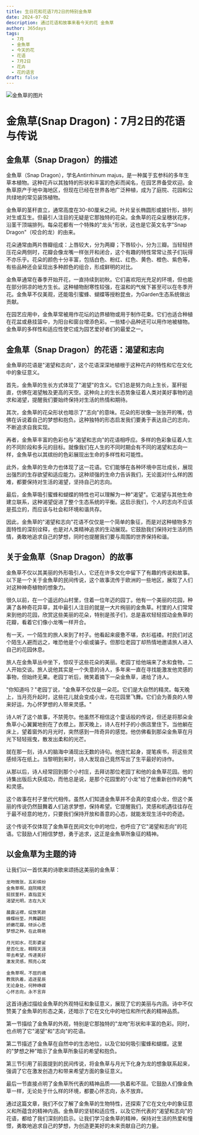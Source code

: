 ```yaml
---
title: 生日花和花语7月2日的特别金魚草
date: 2024-07-02
description: 通过花语和故事来看今天的花 金魚草
author: 365days
tags:
  - 7月
  - 金魚草
  - 今天的花
  - 花语
  - 7月2日
  - 花卉
  - 花的语言
draft: false
---
```


![金魚草的图片](https://cdn.pixabay.com/photo/2012/03/02/00/37/snapdragon-20809_1280.jpg#center#center)


# 金魚草(Snap Dragon)：7月2日的花语与传说

## 金魚草（Snap Dragon）的描述

金魚草（Snap Dragon），学名Antirrhinum majus，是一种属于玄参科的多年生草本植物。这种花卉以其独特的形状和丰富的色彩而闻名，在园艺界备受欢迎。金魚草原产于地中海地区，但现在已经在世界各地广泛种植，成为了庭院、花园和公共绿地的常见装饰植物。

金魚草的茎秆直立，通常高度在30-80厘米之间。叶片呈长椭圆形或披针形，排列对生或互生。但最引人注目的无疑是它那独特的花朵。金魚草的花朵呈穗状花序，沿茎干顶端排列。每朵花都有一个特殊的"龙头"形状，这也是它英文名字"Snap Dragon"（咬合的龙）的由来。

花朵通常由两片唇瓣组成：上唇较大，分为两瓣；下唇较小，分为三瓣。当轻轻挤压花朵两侧时，花瓣会像龙嘴一样张开和闭合，这个有趣的特性常常让孩子们玩得不亦乐乎。花朵的颜色十分丰富，包括白色、粉红、红色、黄色、橙色、紫色等，有些品种还会呈现出多种颜色的组合，形成鲜明的对比。

金魚草通常在春季开始开花，一直持续到初秋。它们喜欢阳光充足的环境，但也能在部分阴凉的地方生长。这种植物耐寒性较强，在温和的气候下甚至可以在冬季开花。金魚草不仅美观，还能吸引蜜蜂、蝴蝶等授粉昆虫，为Garden生态系统做出贡献。

在园艺应用中，金魚草常被用作花坛的边界植物或用于制作花束。它们也适合种植在花盆或悬挂篮中，为阳台和窗台增添色彩。一些矮小品种还可以用作地被植物。金魚草的多样性和适应性使它成为园艺爱好者们的最爱之一。

## 金魚草（Snap Dragon）的花语：渴望和志向

金魚草的花语是"渴望和志向"，这个花语深深地植根于这种花卉的特性和它在文化中的象征意义。

首先，金魚草的生长方式体现了"渴望"的含义。它们总是努力向上生长，茎秆挺直，仿佛在渴望触及更高的天空。这种向上的生长态势象征着人类对美好事物的追求和渴望，提醒我们要始终保持对生活的热情和期待。

其次，金魚草的花朵形状也暗示了"志向"的意味。花朵的形状像一张张开的嘴，仿佛在诉说着自己的梦想和抱负。这种独特的形态启发我们要勇于表达自己的志向，不断追求自我实现。

再者，金魚草丰富的色彩也与"渴望和志向"的花语相呼应。多样的色彩象征着人生的不同阶段和多元的目标。就像我们在人生的不同时期会有不同的渴望和志向一样，金魚草也以其缤纷的色彩展现出生命的多样性和可能性。

此外，金魚草的生命力也体现了这一花语。它们能够在各种环境中茁壮成长，展现出强烈的生存欲望和适应能力。这种顽强的生命力告诉我们，无论面对什么样的困难，都要保持对生活的渴望，坚持自己的志向。

最后，金魚草吸引蜜蜂和蝴蝶的特性也可以理解为一种"渴望"。它渴望与其他生命建立联系，这种渴望促进了整个生态系统的平衡。这启示我们，个人的志向不应该是孤立的，而应该与社会和环境和谐共存。

因此，金魚草的"渴望和志向"花语不仅仅是一个简单的象征，而是对这种植物多方面特性的深刻诠释，也是对人类精神追求的生动展现。它鼓励我们保持对生活的热情，勇敢地追求自己的梦想，同时也提醒我们要与周围的世界保持和谐。

## 关于金魚草（Snap Dragon）的故事

金魚草不仅以其美丽的外形吸引人，它还在许多文化中留下了有趣的传说和故事。以下是一个关于金魚草的民间传说，这个故事流传于欧洲的一些地区，展现了人们对这种神奇植物的想象力。

很久以前，在一个遥远的山村里，住着一位年迈的园丁。他有一个美丽的花园，种满了各种奇花异草，其中最引人注目的就是一大片绚丽的金魚草。村里的人们常常来到他的花园，欣赏这些美丽的花朵，特别是孩子们，总是喜欢轻轻捏动金魚草的花瓣，看着它们像小龙嘴一样开合。

有一天，一个陌生的旅人来到了村子。他看起来疲惫不堪，衣衫褴褛。村民们对这个陌生人避而远之，唯恐他是个小偷或骗子。但那位老园丁却热情地邀请旅人进入自己的花园休息。

旅人在金魚草丛中坐下，惊叹于这些花朵的美丽。老园丁给他端来了水和食物，二人开始交谈。旅人说他其实是一个失意的诗人，多年来一直在寻找能激发他灵感的事物，但始终无果。老园丁听后，微笑着摘下一朵金魚草，递给了诗人。

"你知道吗？"老园丁说，"金魚草不仅仅是一朵花。它们是大自然的精灵。每天晚上，当月亮升起时，这些花儿就会变成小龙，在花园里飞舞。它们会为善良的人带来好运，为心怀梦想的人带来灵感。"

诗人听了这个故事，不禁莞尔。他虽然不相信这个童话般的传说，但还是将那朵金魚草小心翼翼地别在了衣襟上。那天晚上，诗人在村子的小旅店里住下。当他躺在床上，望着窗外的月光时，突然感到一阵奇异的感觉。他仿佛看到那朵金魚草在月光下轻轻摇曳，散发出柔和的光芒。

就在那一刻，诗人的脑海中涌现出无数的诗句。他连忙起身，提笔疾书，将这些灵感倾泻在纸上。当黎明到来时，诗人发现自己竟然写出了生平最好的诗作。

从那以后，诗人经常回到那个小村庄，去拜访那位老园丁和他的金魚草花园。他的诗集出版后大获成功，而他总是说，是那个花园里的"小龙"给了他重新创作的勇气和灵感。

这个故事在村子里代代相传。虽然人们知道金魚草并不会真的变成小龙，但这个美丽的传说仍然鼓舞着人们追求梦想，保持希望。它提醒我们，灵感和机遇往往存在于最不经意的地方，只要我们保持开放和善意的心态，就能发现生活中的奇迹。

这个传说不仅体现了金魚草在民间文化中的地位，也呼应了它"渴望和志向"的花语。它鼓励人们相信梦想，勇于追求，这正是金魚草所象征的精神。

## 以金魚草为主题的诗

让我们以一首优美的诗歌来颂扬这美丽的金魚草：

```
龙吻微张，五彩缤纷
金魚草啊，庭院精灵
挺拔茎秆，直指蓝天
渴望光明，志在九天

晨露沾襟，绽放笑颜
蜂蝶纷至，共舞翩跹
娇嫩花瓣，倾诉心愿
梦想之种，在此萌艳

月光如水，花影婆娑
是否化龙，翱翔天涯
带去希望，传递美好
激发灵感，照亮心窝

金魚草啊，不屈的魂
教我执着，追逐星辰
无论身处，何种峥嵘
心怀志向，永不言弃
```

这首诗通过描绘金魚草的外观特征和象征意义，展现了它的美丽与内涵。诗中不仅赞美了金魚草的形态之美，还暗示了它在文化中的地位和所代表的精神品质。

第一节描绘了金魚草的外观，特别是它那独特的"龙吻"形状和丰富的色彩。同时，也点明了它"渴望"和"志向"的花语。

第二节描述了金魚草在自然中的生态地位，以及它如何吸引蜜蜂和蝴蝶。这里的"梦想之种"暗示了金魚草所象征的希望和抱负。

第三节引用了前面提到的民间传说，将金魚草与月光下化身为龙的想象联系起来，强调了它在激发创造力和带来希望方面的象征意义。

最后一节直接点明了金魚草所代表的精神品质——执着和不屈。它鼓励人们像金魚草一样，无论处于什么样的环境，都要心怀志向，永不放弃。

通过这篇文章，我们不仅了解了金魚草的生物特性，还探索了它在文化中的象征意义和所蕴含的精神内涵。金魚草的坚韧和适应性，以及它所代表的"渴望和志向"的花语，都给了我们深刻的启示。让我们学习金魚草的精神，保持对生活的热爱和憧憬，勇敢地追求自己的梦想，为创造更美好的未来贡献自己的力量。